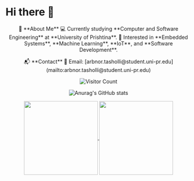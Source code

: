 
# Hi there 👋

<p align="center">
  🚀 **About Me**  
  💻 Currently studying **Computer and Software Engineering** at **University of Prishtina**.  
  🌱 Interested in **Embedded Systems**, **Machine Learning**, **IoT**, and **Software Development**.
</p>

<p align="center">
  📬 **Contact**  
  📧 Email: [arbnor.tasholli@student.uni-pr.edu](mailto:arbnor.tasholli@student.uni-pr.edu)
</p>

<p align="center">
  <img src="https://profile-counter.glitch.me/arbnortasholli/count.svg" alt="Visitor Count">
</p>

<p align="center">
  <img src="https://github-readme-stats.vercel.app/api?username=arbnortasholli&show_icons=true&theme=radical" alt="Anurag's GitHub stats">
</p>

<p align="center">
  <a href="https://github.com/anuraghazra/github-readme-stats">
    <img height="200" align="center" src="https://github-readme-stats.vercel.app/api?username=arbnortasholli" />
  </a>
  <a href="https://github.com/anuraghazra/convoychat">
    <img height="200" align="center" src="https://github-readme-stats.vercel.app/api/top-langs?username=arbnortasholli&layout=compact&langs_count=8&card_width=320" />
  </a>
</p>

